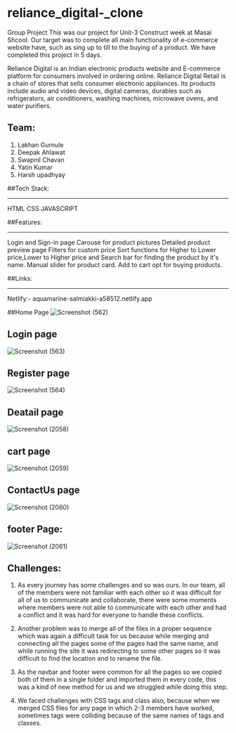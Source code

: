 # reliance_digital-_clone
Group Project
This was our project for Unit-3 Construct week at Masai Shcool. Our target was to complete all main functionality of e-commerce website have, such as sing up to till to the buying of a product. We have completed this project in 5 days.

Reliance Digital is an Indian electronic products website and E-commerce platform for consumers involved in ordering online. Reliance Digital Retail is a chain of stores that sells consumer electronic appliances. Its products include audio and video devices, digital cameras, durables such as refrigerators, air conditioners, washing machines, microwave ovens, and water purifiers.

## Team:
1) Lakhan Gurnule
2) Deepak Ahlawat
3) Swapnil Chavan
4) Yatin Kumar
5) Harsh upadhyay


##Tech Stack:
____________
HTML
CSS
JAVASCRIPT

##Features:
_____________
Login and Sign-in page
Carouse for product pictures
Detailed product preview page
Filters for custom price
Sort functions for Higher to Lower price,Lower to Higher price and Search bar for finding the product by it's name.
Manual slider for product card.
Add to cart opt for buying products.

##Links:
__________
 Netlify:- aquamarine-salmiakki-a58512.netlify.app
 
 
##Home Page
![Screenshot (562)](https://user-images.githubusercontent.com/101392912/192353982-dccf9c01-abe8-4776-b2e6-980aae6732c8.png)

## Login page
![Screenshot (563)](https://user-images.githubusercontent.com/101392912/192354293-b0c4b2ef-ad93-4929-8456-d3e6761895b9.png)

## Register page
![Screenshot (564)](https://user-images.githubusercontent.com/101392912/192354518-89f69cd7-7160-428f-aa53-24c29b4ffde1.png)

## Deatail page
![Screenshot (2058)](https://user-images.githubusercontent.com/101392912/192354870-507a8131-2e2e-4a9b-8764-a9c50bc5f1cd.png)

## cart page


![Screenshot (2059)](https://user-images.githubusercontent.com/101392912/192355223-d1fed487-a986-43fa-bcf0-824a53290379.png)

## ContactUs page
![Screenshot (2060)](https://user-images.githubusercontent.com/101392912/192355597-14277f96-eb3a-4716-9fd8-28f02b1bbcd7.png)


## footer Page:

![Screenshot (2061)](https://user-images.githubusercontent.com/101392912/192355948-43ab353c-2d29-422e-bef7-6e826f0a74ea.png)



## Challenges:

1) As every journey has some challenges and so was ours. In our team, all of the members were not familiar with each other so it was difficult for all of us to communicate and collaborate, there were some moments where members were not able to communicate with each other and had a conflict and it was hard for everyone to handle these conflicts.

2) Another problem was to merge all of the files in a proper sequence which was again a difficult task for us because while merging and connecting all the pages some of the pages had the same name, and while running the site it was redirecting to some other pages so it was difficult to find the location and to rename the file.

3) As the navbar and footer were common for all the pages so we copied both of them in a single folder and imported them in every code, this was a kind of new method for us and we struggled while doing this step.

4) We faced challenges with CSS tags and class also, because when we merged CSS files for any page in which 2-3 members have worked, sometimes tags were colliding because of the same names of tags and classes.






